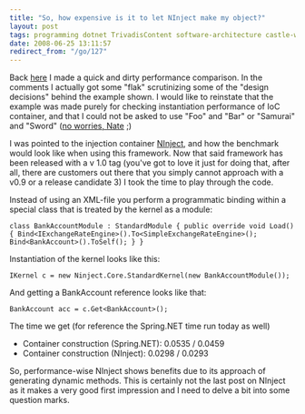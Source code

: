 ```yaml
---
title: "So, how expensive is it to let NInject make my object?"
layout: post
tags: programming dotnet TrivadisContent software-architecture castle-windsor dependency-injection ninject
date: 2008-06-25 13:11:57
redirect_from: "/go/127"
---
```


Back [here](http://realfiction.net/?q=node/143) I made a quick and dirty performance comparison. In the comments I actually got some "flak" scrutinizing some of the "design decisions" behind the example shown. I would like to reinstate that the example was made purely for checking instantiation performance of IoC container, and that I could not be asked to use "Foo" and "Bar" or "Samurai" and "Sword" ([no worries, Nate](http://dojo.ninject.org/wiki/display/NINJECT/Dependency+Injection+With+Ninject) ;)

I was pointed to the injection container [NInject](http://ninject.org/), and how the benchmark would look like when using this framework. Now that said framework has been released with a v 1.0 tag (you've got to love it just for doing that, after all, there are customers out there that you simply cannot approach with a v0.9 or a release candidate 3) I took the time to play through the code.

Instead of using an XML-file you perform a programmatic binding within a special class that is treated by the kernel as a module:

`
  class BankAccountModule : StandardModule
  {
    public override void Load()
    {
      Bind<IExchangeRateEngine>().To<SimpleExchangeRateEngine>();
      Bind<BankAccount>().ToSelf();
    }
  }
`

Instantiation of the kernel looks like this:

`
IKernel c = new Ninject.Core.StandardKernel(new BankAccountModule());
`

And getting a BankAccount reference looks like that:

`
BankAccount acc = c.Get<BankAccount>();
`

The time we get (for reference the Spring.NET time run today as well)

*   Container construction (Spring.NET): 0.0535 / 0.0459
*   Container construction (NInject): 0.0298 / 0.0293

So, performance-wise NInject shows benefits due to its approach of generating dynamic methods. This is certainly not the last post on NInject as it makes a very good first impression and I need to delve a bit into some question marks.